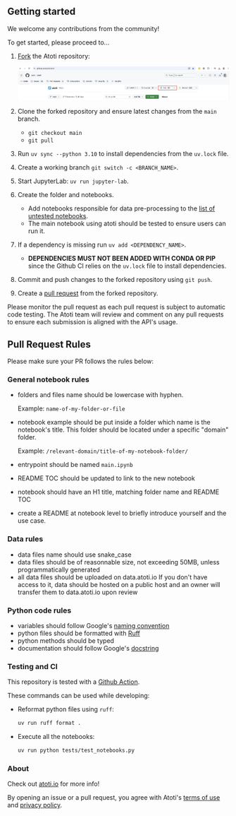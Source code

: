 ## Getting started

We welcome any contributions from the community!

 To get started, please proceed to...

1. [Fork](https://docs.github.com/en/get-started/quickstart/fork-a-repo) the Atoti repository:

    <img src=".github/assets/fork_atoti_repo.png">

2. Clone the forked repository and ensure latest changes from the `main` branch.

    * `git checkout main`
    * `git pull`

3. Run `uv sync --python 3.10` to install dependencies from the `uv.lock` file.
4. Create a working branch `git switch -c <BRANCH_NAME>`.
5. Start JupyterLab: `uv run jupyter-lab`.
6. Create the folder and notebooks.
    * Add notebooks responsible for data pre-processing to the [list of untested notebooks](tests/test_notebooks.py).
    * The main notebook using atoti should be tested to ensure users can run it.
7. If a dependency is missing run `uv add <DEPENDENCY_NAME>`. 
    * **DEPENDENCIES MUST NOT BEEN ADDED WITH CONDA OR PIP** since the Github CI relies on the `uv.lock` file to install dependencies.
8. Commit and push changes to the forked repository using `git push`.
9. Create a [pull request](https://docs.github.com/en/pull-requests/collaborating-with-pull-requests/proposing-changes-to-your-work-with-pull-requests/about-pull-requests) from the forked repository. 

Please monitor the pull request as each pull request is subject to automatic code testing. The Atoti team will review and comment on any pull requests to ensure each submission is aligned with the API's usage.


## Pull Request Rules
Please make sure your PR follows the rules below:

### General notebook rules

- folders and files name should be lowercase with hyphen.

  Example: `name-of-my-folder-or-file`

- notebook example should be put inside a folder which name is the notebook's title. This folder should be located under a specific "domain" folder.

  Example: `/relevant-domain/title-of-my-notebook-folder/`

- entrypoint should be named `main.ipynb`
- README TOC should be updated to link to the new notebook
- notebook should have an H1 title, matching folder name and README TOC
- create a README at notebook level to briefly introduce yourself and the use case.

### Data rules

- data files name should use snake_case
- data files should be of reasonnable size, not exceeding 50MB, unless programmatically generated
- all data files should be uploaded on data.atoti.io If you don't have access to it, data should be hosted on a public host and an owner will transfer them to data.atoti.io upon review

### Python code rules

- variables should follow Google's [naming convention](http://google.github.io/styleguide/pyguide.html#316-naming)
- python files should be formatted with [Ruff](https://docs.astral.sh/ruff/)
- python methods should be typed
- documentation should follow Google's [docstring](http://google.github.io/styleguide/pyguide.html#381-docstrings)

### Testing and CI

This repository is tested with a [Github Action](.github/workflows/test.yaml).

These commands can be used while developing:

- Reformat python files using `ruff`:

  ```bash
  uv run ruff format .
  ```

- Execute all the notebooks:

  ```bash
  uv run python tests/test_notebooks.py
  ```



### About

Check out [atoti.io](https://www.atoti.io) for more info!

By opening an issue or a pull request, you agree with Atoti's [terms of use](https://www.atoti.io/terms) and [privacy policy](https://www.atoti.io/privacy-policy).
